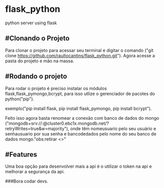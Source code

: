 # flask_python
 python server using flask
 
 ## #Clonando o Projeto
 
 Para clonar o projeto para acessar seu terminal e digitar o comando ("git clone https://github.com/raultocantins/flask_python.git").
 Agora acesse a pasta do projeto e mão na massa.
 
 ## #Rodando o projeto 
 Para rodar o projeto é preciso instalar os módulos flask,flask_pymongo,bcrypt, para isso utlize o gerenciador de pacotes do python("pip").
 
 exemplo("pip install flask, pip install flask_pymongo, pip install bcrypt").
 
 Feito isso agora basta renomear a conexão com banco de dados do mongo ("mongodb+srv://<nomeusuario>:<senhausuario>@cluster0.ebc1x.mongodb.net/<bancodedados>?retryWrites=true&w=majority"),
 onde têm nomeusuario pelo seu usuário e senhausuario por sua senha e bancodedados pelo nome do seu banco de dados mongo."obs:retirar <>"
 
 ## #Features
 
 Uma boa opção para desenvolver mais a api é o utilizar o token na api e melhorar a segurança da api.
 
 ###Bora codar devs.
 
 

